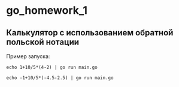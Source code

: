 # go_homework_1

## Калькулятор с использованием обратной польской нотации

Пример запуска:

`echo 1+10/5*(4-2) | go run main.go`

`echo -1+10/5*(-4.5-2.5) | go run main.go`
